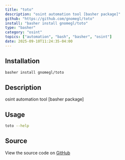 ```yaml
---
title: "toto"
description: "osint automation tool [basher package]"
github: "https://github.com/gnomegl/toto"
install: "basher install gnomegl/toto"
type: "basher"
category: "osint"
topics: ["automation", "bash", "basher", "osint"]
date: 2025-09-10T11:24:35-04:00
---
```


## Installation

```bash
basher install gnomegl/toto
```

## Description

osint automation tool [basher package]

## Usage

```bash
toto --help
```

## Source

View the source code on [GitHub](https://github.com/gnomegl/toto)
